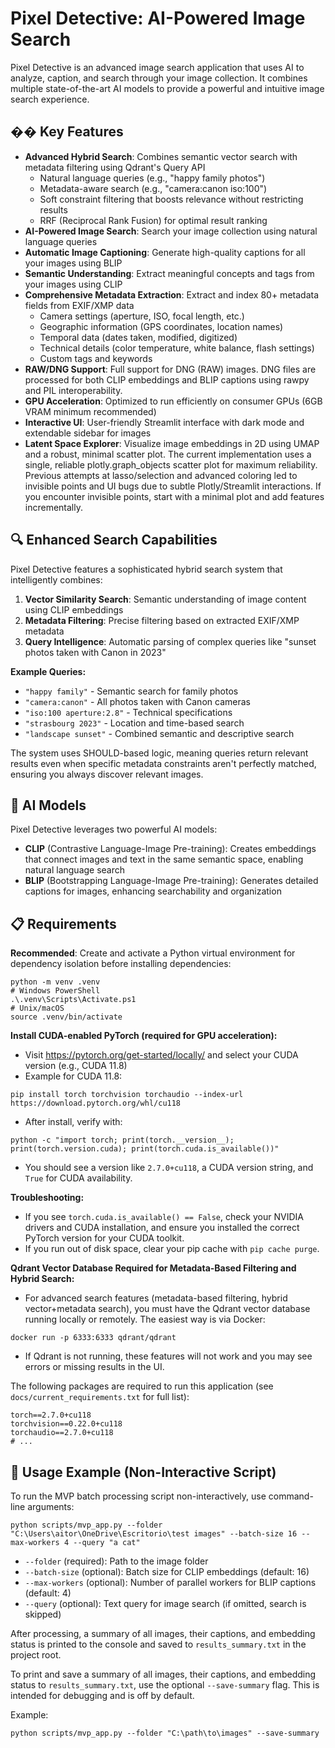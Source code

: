 # Pixel Detective: AI-Powered Image Search

Pixel Detective is an advanced image search application that uses AI to analyze, caption, and search through your image collection. It combines multiple state-of-the-art AI models to provide a powerful and intuitive image search experience.

## �� Key Features

- **Advanced Hybrid Search**: Combines semantic vector search with metadata filtering using Qdrant's Query API
  - Natural language queries (e.g., "happy family photos")
  - Metadata-aware search (e.g., "camera:canon iso:100")
  - Soft constraint filtering that boosts relevance without restricting results
  - RRF (Reciprocal Rank Fusion) for optimal result ranking
- **AI-Powered Image Search**: Search your image collection using natural language queries
- **Automatic Image Captioning**: Generate high-quality captions for all your images using BLIP
- **Semantic Understanding**: Extract meaningful concepts and tags from your images using CLIP
- **Comprehensive Metadata Extraction**: Extract and index 80+ metadata fields from EXIF/XMP data
  - Camera settings (aperture, ISO, focal length, etc.)
  - Geographic information (GPS coordinates, location names)
  - Temporal data (dates taken, modified, digitized)
  - Technical details (color temperature, white balance, flash settings)
  - Custom tags and keywords
- **RAW/DNG Support**: Full support for DNG (RAW) images. DNG files are processed for both CLIP embeddings and BLIP captions using rawpy and PIL interoperability.
- **GPU Acceleration**: Optimized to run efficiently on consumer GPUs (6GB VRAM minimum recommended)
- **Interactive UI**: User-friendly Streamlit interface with dark mode and extendable sidebar for images
- **Latent Space Explorer**: Visualize image embeddings in 2D using UMAP and a robust, minimal scatter plot. The current implementation uses a single, reliable plotly.graph_objects scatter plot for maximum reliability. Previous attempts at lasso/selection and advanced coloring led to invisible points and UI bugs due to subtle Plotly/Streamlit interactions. If you encounter invisible points, start with a minimal plot and add features incrementally.

## 🔍 Enhanced Search Capabilities

Pixel Detective features a sophisticated hybrid search system that intelligently combines:

1. **Vector Similarity Search**: Semantic understanding of image content using CLIP embeddings
2. **Metadata Filtering**: Precise filtering based on extracted EXIF/XMP metadata
3. **Query Intelligence**: Automatic parsing of complex queries like "sunset photos taken with Canon in 2023"

**Example Queries:**
- `"happy family"` - Semantic search for family photos
- `"camera:canon"` - All photos taken with Canon cameras  
- `"iso:100 aperture:2.8"` - Technical specifications
- `"strasbourg 2023"` - Location and time-based search
- `"landscape sunset"` - Combined semantic and descriptive search

The system uses SHOULD-based logic, meaning queries return relevant results even when specific metadata constraints aren't perfectly matched, ensuring you always discover relevant images.

## 🧠 AI Models

Pixel Detective leverages two powerful AI models:

- **CLIP** (Contrastive Language-Image Pre-training): Creates embeddings that connect images and text in the same semantic space, enabling natural language search
- **BLIP** (Bootstrapping Language-Image Pre-training): Generates detailed captions for images, enhancing searchability and organization

## 📋 Requirements

**Recommended**: Create and activate a Python virtual environment for dependency isolation before installing dependencies:

```
python -m venv .venv
# Windows PowerShell
.\.venv\Scripts\Activate.ps1
# Unix/macOS
source .venv/bin/activate
```

**Install CUDA-enabled PyTorch (required for GPU acceleration):**

- Visit https://pytorch.org/get-started/locally/ and select your CUDA version (e.g., CUDA 11.8)
- Example for CUDA 11.8:
```
pip install torch torchvision torchaudio --index-url https://download.pytorch.org/whl/cu118
```
- After install, verify with:
```
python -c "import torch; print(torch.__version__); print(torch.version.cuda); print(torch.cuda.is_available())"
```
- You should see a version like `2.7.0+cu118`, a CUDA version string, and `True` for CUDA availability.

**Troubleshooting:**
- If you see `torch.cuda.is_available() == False`, check your NVIDIA drivers and CUDA installation, and ensure you installed the correct PyTorch version for your CUDA toolkit.
- If you run out of disk space, clear your pip cache with `pip cache purge`.

**Qdrant Vector Database Required for Metadata-Based Filtering and Hybrid Search:**
- For advanced search features (metadata-based filtering, hybrid vector+metadata search), you must have the Qdrant vector database running locally or remotely. The easiest way is via Docker:
```
docker run -p 6333:6333 qdrant/qdrant
```
- If Qdrant is not running, these features will not work and you may see errors or missing results in the UI.

The following packages are required to run this application (see `docs/current_requirements.txt` for full list):

```
torch==2.7.0+cu118
torchvision==0.22.0+cu118
torchaudio==2.7.0+cu118
# ...
```

## 🚀 Usage Example (Non-Interactive Script)

To run the MVP batch processing script non-interactively, use command-line arguments:

```
python scripts/mvp_app.py --folder "C:\Users\aitor\OneDrive\Escritorio\test images" --batch-size 16 --max-workers 4 --query "a cat"
```

- `--folder` (required): Path to the image folder
- `--batch-size` (optional): Batch size for CLIP embeddings (default: 16)
- `--max-workers` (optional): Number of parallel workers for BLIP captions (default: 4)
- `--query` (optional): Text query for image search (if omitted, search is skipped)

After processing, a summary of all images, their captions, and embedding status is printed to the console and saved to `results_summary.txt` in the project root.

To print and save a summary of all images, their captions, and embedding status to `results_summary.txt`, use the optional `--save-summary` flag. This is intended for debugging and is off by default.

Example:
```
python scripts/mvp_app.py --folder "C:\path\to\images" --save-summary
```